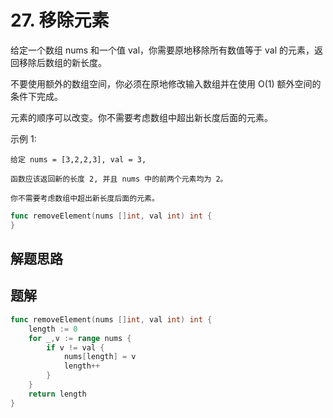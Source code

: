 # 27. 移除元素
给定一个数组 nums 和一个值 val，你需要原地移除所有数值等于 val 的元素，返回移除后数组的新长度。  

不要使用额外的数组空间，你必须在原地修改输入数组并在使用 O(1) 额外空间的条件下完成。  

元素的顺序可以改变。你不需要考虑数组中超出新长度后面的元素。  

示例 1:  
```
给定 nums = [3,2,2,3], val = 3, 

函数应该返回新的长度 2, 并且 nums 中的前两个元素均为 2。

你不需要考虑数组中超出新长度后面的元素。
```

```go
func removeElement(nums []int, val int) int {
}
```

## 解题思路

## 题解

```go
func removeElement(nums []int, val int) int {
    length := 0
    for _,v := range nums {
        if v != val {
            nums[length] = v
            length++
        }
    }
    return length
}
```
